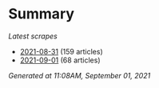 # Summary
*Latest scrapes*
* [2021-08-31](https://github.com/nuuuwan/news_lk/blob/data/news_lk.2021-08-31.json) (159 articles)
* [2021-09-01](https://github.com/nuuuwan/news_lk/blob/data/news_lk.2021-09-01.json) (68 articles)

*Generated at 11:08AM, September 01, 2021*